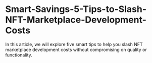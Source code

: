 # Smart-Savings-5-Tips-to-Slash-NFT-Marketplace-Development-Costs
In this article, we will explore five smart tips to help you slash NFT marketplace development costs without compromising on quality or functionality.
